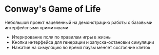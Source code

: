 # Conway's Game of Life

Небольшой проект нацеленный на демонстрацию работы с базовыми интерфейсными примитивами

- Итерирование поля по правилам игры в жизнь
- Кнопки интерфейса для генерации и запуска-остановки симуляции
- Нажатие на симуляцию во время паузы меняет состояние клеток